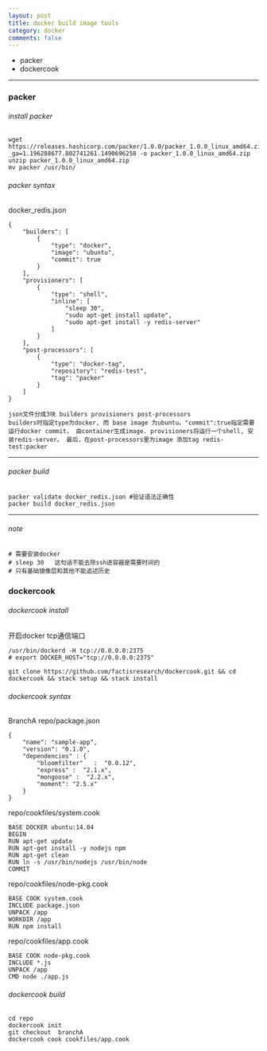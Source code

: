 ```yaml
---
layout: post
title: docker build image tools
category: docker
comments: false
---
```


  * packer
  * dockercook
  
---

### packer 
###### install packer

```
wget https://releases.hashicorp.com/packer/1.0.0/packer_1.0.0_linux_amd64.zip?_ga=1.196288677.802741261.1490696258 -o packer_1.0.0_linux_amd64.zip
unzip packer_1.0.0_linux_amd64.zip
mv packer /usr/bin/
```

###### packer syntax

docker_redis.json

```
{
    "builders": [
        {
            "type": "docker",
            "image": "ubuntu",
            "commit": true
        }
    ],
    "provisioners": [
        {
            "type": "shell",
            "inline": [
                "sleep 30",
                "sudo apt-get install update",
                "sudo apt-get install -y redis-server"
            ]
        }
    ],
    "post-processors": [
        {
            "type": "docker-tag",
            "repository": "redis-test",
            "tag": "packer"
        }
    ]
}

json文件分成3块 builders provisioners post-processors
builders时指定type为docker, 而 base image 为ubuntu。"commit":true指定需要运行docker commit， 由container生成image. provisioners将运行一个shell, 安装redis-server。 最后，在post-processors里为image 添加tag redis-test:packer
```

---

###### packer build

```
packer validate docker_redis.json #验证语法正确性
packer build docker_redis.json
```
---

###### note

```
# 需要安装docker
# sleep 30   这句话不能去除ssh进容器是需要时间的
# 只有基础镜像层和其他不能追述历史
```

### dockercook
###### dockercook install

开启docker tcp通信端口

```
/usr/bin/dockerd -H tcp://0.0.0.0:2375
# export DOCKER_HOST="tcp://0.0.0.0:2375"
```

```
git clone https://github.com/factisresearch/dockercook.git && cd dockercook && stack setup && stack install
```

###### dockercook syntax

BranchA repo/package.json

```
{
    "name": "sample-app",
    "version": "0.1.0",
    "dependencies" : {
        "bloomfilter"   :  "0.0.12",
        "express" :  "2.1.x",
        "mongoose" :  "2.2.x",
        "moment": "2.5.x"
    }
}
```


repo/cookfiles/system.cook

```
BASE DOCKER ubuntu:14.04
BEGIN
RUN apt-get update
RUN apt-get install -y nodejs npm
RUN apt-get clean
RUN ln -s /usr/bin/nodejs /usr/bin/node
COMMIT
```

repo/cookfiles/node-pkg.cook

```
BASE COOK system.cook
INCLUDE package.json
UNPACK /app
WORKDIR /app
RUN npm install
```

repo/cookfiles/app.cook

```
BASE COOK node-pkg.cook
INCLUDE *.js
UNPACK /app
CMD node ./app.js
```


###### dockercook build

```
cd repo
dockercook init
git checkout  branchA
dockercook cook cookfiles/app.cook
```




